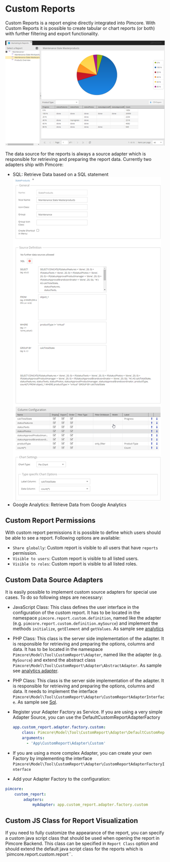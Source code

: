 # Custom Reports

Custom Reports is a report engine directly integrated into Pimcore. With Custom Reports it is possible to create tabular
or chart reports (or both) with further filtering and export functionality. 

![Custom Reports](../img/custom-reports.png)

The data source for the reports is always a source adapter which is responsible for retrieving and preparing the report
data. Currently two adapters ship with Pimcore: 
- SQL: Retrieve Data based on a SQL statement
![Custom Reports Configuration](../img/custom-reports-config.png)
- Google Analytics: Retrieve Data from Google Analytics 


## Custom Report Permissions
With custom report permissions it is possible to define which users should be able to see a report. Following options 
are available:  
- `Share globally`: Custom report is visible to all users that have `reports` permission. 
- `Visible to users`: Custom report is visible to all listed users.  
- `Visible to roles`: Custom report is visible to all listed roles. 

## Custom Data Source Adapters
It is easily possible to implement custom source adapters for special use cases. To do so following steps are necessary: 

- JavaScript Class: This class defines the user interface in the configuration of the custom report. It has to be located in 
the namespace `pimcore.report.custom.definition`, named like the adapter (e.g. `pimcore.report.custom.definition.mySource`)
 and implement the methods `initialize`, `getElement` and `getValues`. As sample see [analytics](https://github.com/pimcore/pimcore/blob/master/bundles/AdminBundle/Resources/public/js/pimcore/report/custom/definitions/analytics.js)
- PHP Class: This class is the server side implementation of the adapter. It is responsible for retrieving and preparing 
the options, columns and data. It has to be located in the namespace `Pimcore\Model\Tool\CustomReport\Adapter`, named like
the adapter (e.g. `MySource`) and extend the abstract class `Pimcore\Model\Tool\CustomReport\Adapter\AbstractAdapter`. As sample see
 [analytics adapter](https://github.com/pimcore/pimcore/blob/master/models/Tool/CustomReport/Adapter/Analytics.php). 

- PHP Class: This class is the server side implementation of the adapter. It is responsible for retrieving and preparing
the options, columns and data. It needs to implement the interface `Pimcore\Model\Tool\CustomReport\Adapter\CustomReportAdapterInterface`. As sample see
 [Sql](https://github.com/pimcore/pimcore/blob/master/models/Tool/CustomReport/Adapter/Sql.php).
- Register your Adapter Factory as Service. If you are using a very simple Adapter Source, you can use the DefaultCustomReportAdapterFactory
  ```yml
  app.custom_report.adapter.factory.custom:
      class: Pimcore\Model\Tool\CustomReport\Adapter\DefaultCustomReportAdapterFactory
      arguments:
        - 'App\CustomReport\Adapter\Custom'
  ```
- If you are using a more complex Adapter, you can create your own Factory by implementing the interface `Pimcore\Model\Tool\CustomReport\Adapter\CustomReportAdapterFactoryInterface`
- Add your Adapter Factory to the configuration:

```yml
pimcore:
    custom_report:
        adapters:
            myAdapter: app.custom_report.adapter.factory.custom

````

## Custom JS Class for Report Visualization
If you need to fully customize the appearance of the report, you can specify a custom java script class that should 
be used when opening the report in Pimcore Backend. This class can be specified in `Report Class` option and should extend
the default java script class for the reports which is `pimcore.report.custom.report``. 

